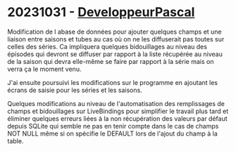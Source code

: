 # 20231031 - [DeveloppeurPascal](https://github.com/DeveloppeurPascal)

Modification de l abase de données pour ajouter quelques champs et une liaison entre saisons et tubes au cas où on ne les diffuserait pas toutes sur celles des séries. Ca impliquera quelques bidouillages au niveau des épisodes qui devront se diffuser par rapport à la liste récupérée au niveau de la saison qui devra elle-même se faire par rapport à la série mais on verra ça le moment venu.

J'ai ensuite poursuivi les modifications sur le programme en ajoutant les écrans de saisie pour les séries et les saisons.

Quelques modifications au niveau de l'automatisation des remplissages de champs et bidouillages sur LiveBindings pour simplifier le travail plus tard et éliminer quelques erreurs liées à la non récupération des valeurs par défaut depuis SQLite qui semble ne pas en tenir compte dans le cas de champs NOT NULL même si on spécifie le DEFAULT lors de l'ajout du champ à la table.
